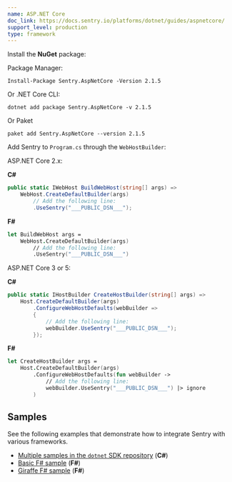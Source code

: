 ```yaml
---
name: ASP.NET Core
doc_link: https://docs.sentry.io/platforms/dotnet/guides/aspnetcore/
support_level: production
type: framework
---
```


Install the **NuGet** package:

Package Manager:

```shell
Install-Package Sentry.AspNetCore -Version 2.1.5
```

Or .NET Core CLI:

```shell
dotnet add package Sentry.AspNetCore -v 2.1.5
```

Or Paket

```Paket
paket add Sentry.AspNetCore --version 2.1.5
```

Add Sentry to `Program.cs` through the `WebHostBuilder`:

ASP.NET Core 2.x:

**C#**
```csharp
public static IWebHost BuildWebHost(string[] args) =>
    WebHost.CreateDefaultBuilder(args)
        // Add the following line:
        .UseSentry("___PUBLIC_DSN___");
```
**F#**
```fsharp
let BuildWebHost args =
    WebHost.CreateDefaultBuilder(args)
        // Add the following line:
        .UseSentry("___PUBLIC_DSN___")
```

ASP.NET Core 3 or 5:

**C#**
```csharp
public static IHostBuilder CreateHostBuilder(string[] args) =>
    Host.CreateDefaultBuilder(args)
        .ConfigureWebHostDefaults(webBuilder =>
        {
            // Add the following line:
            webBuilder.UseSentry("___PUBLIC_DSN___");
        });
```

**F#**
```fsharp
let CreateHostBuilder args =
    Host.CreateDefaultBuilder(args)
        .ConfigureWebHostDefaults(fun webBuilder ->
            // Add the following line:
            webBuilder.UseSentry("___PUBLIC_DSN___") |> ignore
        )
```

## Samples

See the following examples that demonstrate how to integrate Sentry with various frameworks.

- [Multiple samples in the `dotnet` SDK repository](https://github.com/getsentry/sentry-dotnet/tree/main/samples) (**C#**)
- [Basic F# sample](https://github.com/sentry-demos/fsharp) (**F#**)
- [Giraffe F# sample](https://github.com/sentry-demos/giraffe) (**F#**)
